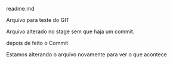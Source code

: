 readme.md

Arquivo para teste do GIT

Arquivo alterado no stage sem que haja um commit.

depois de feito o Commit

Estamos alterando o arquivo novamente para ver o que acontece